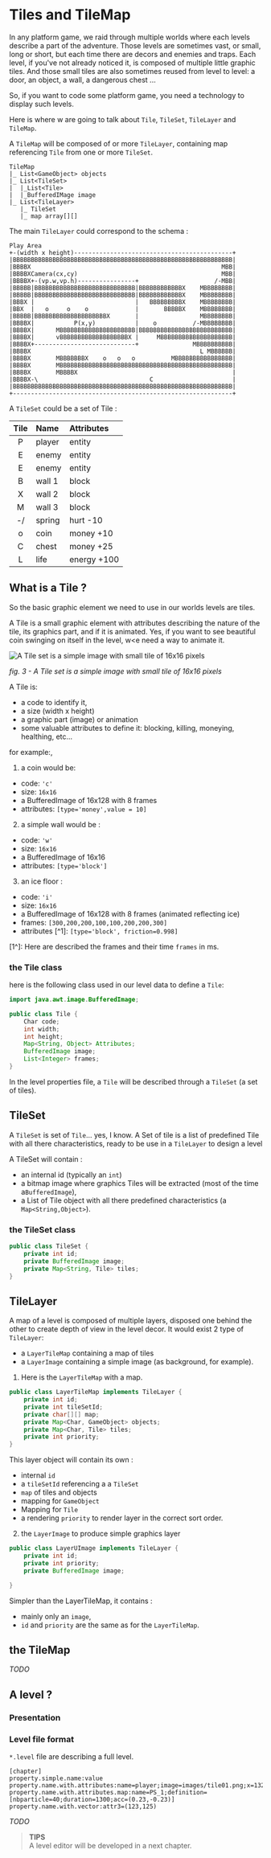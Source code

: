 # Tiles and TileMap

In any platform game, we raid through multiple worlds where each levels describe a part of the adventure. Those levels
are sometimes vast, or small, long or short, but each time there are decors and enemies and traps. Each level, if you've
not already noticed it, is composed of multiple little graphic tiles. And those small tiles are also sometimes reused
from level to level: a door, an object, a wall, a dangerous chest ...

So, if you want to code some platform game, you need a technology to display such levels.

Here is where w are going to talk about `Tile`, `TileSet`, `TileLayer` and `TileMap`.

A `TileMap` will be composed of or more `TileLayer`, containing map referencing `Tile`
from one or more `TileSet`.

```text
TileMap
|_ List<GameObject> objects
|_ List<TileSet>
|  |_List<Tile>
|  |_BufferedIMage image
|_ List<TileLayer>
   |_ TileSet
   |_ map array[][]
```

The main `TileLayer` could correspond to the schema :

```text
Play Area
+-(width x height)--------------------------------------------+
|BBBBBBBBBBBBBBBBBBBBBBBBBBBBBBBBBBBBBBBBBBBBBBBBBBBBBBBBBBBBB|
|BBBBX                                                     MBB|
|BBBBXCamera(cx,cy)                                        MBB|
|BBBBX+-(vp.w,vp.h)----------------+                     /-MBB|
|BBBBB|BBBBBBBBBBBBBBBBBBBBBBBBBBBB|BBBBBBBBBBBBX    MBBBBBBBB|
|BBBBB|BBBBBBBBBBBBBBBBBBBBBBBBBBBB|BBBBBBBBBBBBX    MBBBBBBBB|
|BBBX |                            |   BBBBBBBBBX    MBBBBBBBB|
|BBX  |   o     o    o             |       BBBBBX    MBBBBBBBB|
|BBBBB|BBBBBBBBBBBBBBBBBBBBX       |                 MBBBBBBBB|
|BBBBX|           P(x,y)           |    o          /-MBBBBBBBB|
|BBBBX|      MBBBBBBBBBBBBBBBBBBBBB|BBBBBBBBBBBBBBBBBBBBBBBBBB|
|BBBBX|      vBBBBBBBBBBBBBBBBBBBX |     MBBBBBBBBBBBBBBBBBBBB|
|BBBBX+----------------------------+               MBBBBBBBBBB|
|BBBBX                                               L MBBBBBB|
|BBBBX       MBBBBBBBX    o   o   o          MBBBBBBBBBBBBBBBB|
|BBBBX       MBBBBBBBBBBBBBBBBBBBBBBBBBBBBBBBBBBBBBBBBBBBBBBBB|
|BBBBX       MBBBBX                                           |
|BBBBX-\                               C                      |
|BBBBBBBBBBBBBBBBBBBBBBBBBBBBBBBBBBBBBBBBBBBBBBBBBBBBBBBBBBBBB|
+-------------------------------------------------------------+
```

A `TileSet` could be a set of Tile :

| Tile | Name   | Attributes   |
|:----:|:-------|:-------------|
|  P   | player | entity       |
|  E   | enemy  | entity       |
|  E   | enemy  | entity       |
|  B   | wall 1 | block        |
|  X   | wall 2 | block        |
|  M   | wall 3 | block        |
|  -/  | spring | hurt -10   |
|  o   | coin   | money +10   |
|  C   | chest  | money +25   |
|  L   | life   | energy +100  |

## What is a Tile ?

So the basic graphic element we need to use in our worlds levels are tiles.

A Tile is a small graphic element with attributes describing the nature of the tile, its graphics part, and if it is
animated. Yes, if you want to see beautiful coin swinging on itself in the level, w<e need a way to animate it.

![A Tile set is a simple image with small tile of 16x16 pixels](../images/illustrations/images/tiles01-640x256.png "A Simple Tile Set")

_fig. 3 - A Tile set is a simple image with small tile of 16x16 pixels_

A Tile is:

- a code to identify it,
- a size (width x height)
- a graphic part (image) or animation
- some valuable attributes to define it: blocking, killing, moneying, healthing, etc...

for example:,

1. a coin would be:

- code: `'c'`
- size: `16x16`
- a BufferedImage of 16x128 with 8 frames
- attributes: `[type='money',value = 10]`

2. a simple wall would be :

- code: `'w'`
- size: `16x16`
- a BufferedImage of 16x16
- attributes: `[type='block']`

3. an ice floor :

- code: `'i'`
- size: `16x16`
- a BufferedImage of 16x128 with 8 frames (animated reflecting ice)
- frames: `[300,200,200,100,100,200,200,300]`
- attributes [^1]: `[type='block', friction=0.998]`

[1^]: Here are described the frames and their time `frames` in ms.

### the Tile class

here is the following class used in our level data to define a `Tile`:

```java
import java.awt.image.BufferedImage;

public class Tile {
    Char code;
    int width;
    int height;
    Map<String, Object> Attributes;
    BufferedImage image;
    List<Integer> frames;
}
```

In the level properties file, a `Tile` will be described through a `TileSet` (a set of tiles).

## TileSet

A `TileSet` is set of `Tile`... yes, I know. A Set of tile is a list of predefined Tile with all there characteristics,
ready to be use in a `TileLayer` to design a level

A TileSet will contain :

- an internal id (typically an `int`)
- a bitmap image where graphics Tiles will be extracted (most of the time a`BufferedImage`),
- a List of Tile object with all there predefined characteristics (a `Map<String,Object>`).

### the TileSet class

```java
public class TileSet {
    private int id;
    private BufferedImage image;
    private Map<String, Tile> tiles;
}
```

## TileLayer

A map of a level is composed of multiple layers, disposed one behind the other to create depth of view in the level
decor. It would exist 2 type of `TileLayer`:

- a `LayerTileMap` containing a map of tiles
- a `LayerImage` containing a simple image (as background, for example).

1. Here is the `LayerTileMap` with a map.

```java
public class LayerTileMap implements TileLayer {
    private int id;
    private int tileSetId;
    private char[][] map;
    private Map<Char, GameObject> objects;
    private Map<Char, Tile> tiles;
    private int priority;
}
```

This layer object will contain its own :

- internal `id`
- a `tileSetId` referencing a a `TileSet`
- `map` of tiles and objects
- mapping for `GameObject`
- Mapping for `Tile`
- a rendering `priority` to render layer in the correct sort order.

2. the `LayerImage` to produce simple graphics layer

```java
public class LayerUImage implements TileLayer {
    private int id;
    private int priority;
    private BufferedImage image;

}
```

Simpler than the LayerTileMap, it contains :

- mainly only an `image`,
- `id` and `priority` are the same as for the `LayerTileMap`.

## the TileMap

*TODO*

## A level ?

### Presentation

### Level file format

`*.level` file are describing a full level.

```properties
[chapter]
property.simple.name:value
property.name.with.attributes:name=player;image=images/tile01.png;x=132;y=64;w=16;h=16
property.name.with.attributes.map:name=PS_1;definition=[nbparticle=40;duration=1300;acc=(0.23,-0.23)]
property.name.with.vector:attr3=(123,125)
```

*TODO*

> **TIPS**<br/> A level editor will be developed in a next chapter.